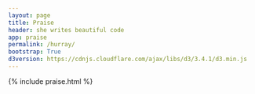```yaml
---
layout: page
title: Praise
header: she writes beautiful code 										
app: praise
permalink: /hurray/
bootstrap: True
d3version: https://cdnjs.cloudflare.com/ajax/libs/d3/3.4.1/d3.min.js
---
```



{% include praise.html %}
